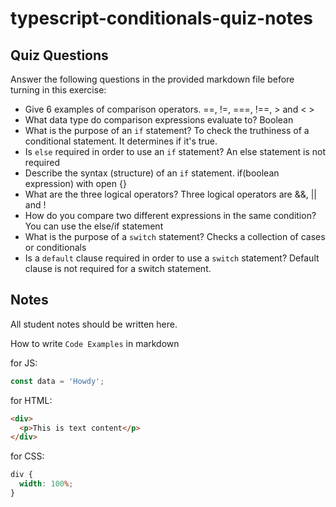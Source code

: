 # typescript-conditionals-quiz-notes

## Quiz Questions

Answer the following questions in the provided markdown file before turning in this exercise:

- Give 6 examples of comparison operators.
  ==, !=, ===, !==, > and < >
- What data type do comparison expressions evaluate to?
  Boolean
- What is the purpose of an `if` statement?
  To check the truthiness of a conditional statement. It determines if it's true.
- Is `else` required in order to use an `if` statement?
  An else statement is not required
- Describe the syntax (structure) of an `if` statement.
  if(boolean expression) with open {}
- What are the three logical operators?
  Three logical operators are &&, || and !
- How do you compare two different expressions in the same condition?
  You can use the else/if statement
- What is the purpose of a `switch` statement?
  Checks a collection of cases or conditionals
- Is a `default` clause required in order to use a `switch` statement?
  Default clause is not required for a switch statement.

## Notes

All student notes should be written here.

How to write `Code Examples` in markdown

for JS:

```javascript
const data = 'Howdy';
```

for HTML:

```html
<div>
  <p>This is text content</p>
</div>
```

for CSS:

```css
div {
  width: 100%;
}
```
